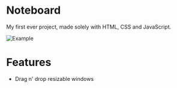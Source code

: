 # Noteboard

My first ever project, made solely with HTML, CSS and JavaScript.

![Example](https://media-exp1.licdn.com/dms/image/C4E22AQFAWESNuCjCeQ/feedshare-shrink_800/0/1623456557035?e=1637798400&v=beta&t=mEdeyZ0yQe4j92KIYHBTjXFLfWc1YeNY8wgguogsgHg)

# Features

* Drag n' drop resizable windows
